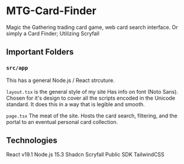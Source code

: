 # MTG-Card-Finder
Magic the Gathering trading card game, web card search interface. Or simply a Card Finder; Utilizing Scryfall

## Important Folders

### ```src/app```

This has a general Node.js / React strcuture.

```layout.tsx``` is the general style of my site 
Has info on font (Noto Sans). Chosen for it's design to cover all the scripts encoded in the Unicode standard. 
It does this in a way that is legible and smooth. 

```page.tsx```
The meat of the site.
Hosts the card search, filtering, and the portal to an eventual personal card collection.


## Technologies
React v19.1
Node.js 15.3
Shadcn
Scryfall Public SDK
TailwindCSS
